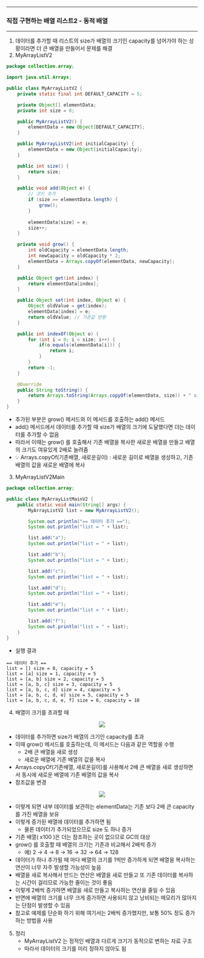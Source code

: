 -----
### 직접 구현하는 배열 리스트2 - 동적 배열
-----
1. 데이터를 추가할 때 리스트의 size가 배열의 크기인 capacity를 넘어가야 하는 상황이라면 더 큰 배열을 만들어서 문제를 해결
2. MyArrayListV2
```java
package collection.array;

import java.util.Arrays;

public class MyArrayListV2 {
    private static final int DEFAULT_CAPACITY = 5;

    private Object[] elementData;
    private int size = 0;

    public MyArrayListV2() {
        elementData = new Object[DEFAULT_CAPACITY];
    }

    public MyArrayListV2(int initialCapacity) {
        elementData = new Object[initialCapacity];
    }

    public int size() {
        return size;
    }

    public void add(Object e) {
        // 코드 추가
        if (size == elementData.length) {
            grow();
        }
        
        elementData[size] = e;
        size++;
    }

    private void grow() {
        int oldCapacity = elementData.length;
        int newCapacity = oldCapacity * 2;
        elementData = Arrays.copyOf(elementData, newCapacity);
    }

    public Object get(int index) {
        return elementData[index];
    }

    public Object set(int index, Object e) {
        Object oldValue = get(index);
        elementData[index] = e;
        return oldValue; // 기존값 반환
    }

    public int indexOf(Object o) {
        for (int i = 0; i < size; i++) {
            if(o.equals(elementData[i])) {
                return i;
            }
        }
        return -1;
    }

    @Override
    public String toString() {
        return Arrays.toString(Arrays.copyOf(elementData, size)) + " size = " + size + ", capacity = "+ elementData.length;
    }
}
```
  - 추가된 부분은 grow() 메서드와 이 메서드를 호출하는 add() 메서드
  - add() 메서드에서 데이터를 추가할 때 size가 배열의 크기에 도달했다면 더는 데이터를 추가할 수 없음
  - 따라서 이때는 grow() 를 호출해서 기존 배열을 복사한 새로운 배열을 만들고 배열의 크기도 여유있게 2배로 늘려줌
  - 💡 Arrays.copyOf(기존배열, 새로운길이) : 새로운 길이로 배열을 생성하고, 기존 배열의 값을 새로운 배열에 복사

3. MyArrayListV2Main
```java
package collection.array;

public class MyArrayListMainV2 {
    public static void main(String[] args) {
        MyArrayListV2 list = new MyArrayListV2();

        System.out.println("== 데이터 추가 ==");
        System.out.println("list = " + list);

        list.add("a");
        System.out.println("list = " + list);

        list.add("b");
        System.out.println("list = " + list);

        list.add("c");
        System.out.println("list = " + list);

        list.add("d");
        System.out.println("list = " + list);

        list.add("e");
        System.out.println("list = " + list);

        list.add("f");
        System.out.println("list = " + list);
    }
}
```
  - 실행 결과
```
== 데이터 추가 ==
list = [] size = 0, capacity = 5
list = [a] size = 1, capacity = 5
list = [a, b] size = 2, capacity = 5
list = [a, b, c] size = 3, capacity = 5
list = [a, b, c, d] size = 4, capacity = 5
list = [a, b, c, d, e] size = 5, capacity = 5
list = [a, b, c, d, e, f] size = 6, capacity = 10
```

4. 배열이 크기를 초과할 때
<div align="center">
<img src="https://github.com/user-attachments/assets/7c36064d-3594-4c27-a7d7-b7f1104c1cc7">
</div>

  - 데이터를 추가하면 size가 배열의 크기인 capacity를 초과
  - 이때 grow() 메서드를 호출하는데, 이 메서드는 다음과 같은 역할을 수행
    + 2배 큰 배열을 새로 생성
    + 새로운 배열에 기존 배열의 값을 복사
  - Arrays.copyOf(기존배열, 새로운길이)를 사용해서 2배 큰 배열을 새로 생성하면서 동시에 새로운 배열에 기존 배열의 값을 복사
  - 참조값을 변경

<div align="center">
<img src="https://github.com/user-attachments/assets/3d051a06-8e0d-4947-a0a8-29d7cdd49c8d">
</div>

  - 이렇게 되면 내부 데이터를 보관하는 elementData는 기존 보다 2배 큰 capacity를 가진 배열을 보유
  - 이렇게 증가된 배열에 데이터를 추가하면 됨
    + 물론 데이터가 추가되었으므로 size 도 하나 증가
  - 기존 배열( x100 )은 더는 참조하는 곳이 없으므로 GC의 대상
  - grow() 를 호출할 때 배열의 크기는 기존과 비교해서 2배씩 증가
    + 예) 2 → 4 → 8 → 16 → 32 → 64 → 128
  - 데이터가 하나 추가될 때 마다 배열의 크기를 1씩만 증가하게 되면 배열을 복사하는 연산이 너무 자주 발생할 가능성이 높음
  - 배열을 새로 복사해서 만드는 연산은 배열을 새로 만들고 또 기존 데이터를 복사하는 시간이 걸리므로 가능한 줄이는 것이 좋음
  - 이렇게 2배씩 증가하면 배열을 새로 만들고 복사하는 연산을 줄일 수 있음
  - 반면에 배열의 크기를 너무 크게 증가하면 사용되지 않고 낭비되는 메모리가 많아지는 단점이 발생할 수 있음
  - 참고로 예제를 단순화 하기 위해 여기서는 2배씩 증가했지만, 보통 50% 정도 증가하는 방법을 사용

5. 정리
   - MyArrayListV2 는 정적인 배열과 다르게 크기가 동적으로 변하는 자료 구조
   - 따라서 데이터의 크기를 미리 정하지 않아도 됨
